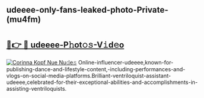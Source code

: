 ## udeeee-only-fans​-leaked-photo​-Private-(mu4fm)


# <h2><a href="https://mediaupload.pro?title=udeeee&ref=git">🔗👉 🔴 udeeee-P𝚑ot𝚘𝚜-V𝚒d𝚎o</a></h2>

[![Corinna Kopf Nue Nu𝚍e𝚜](https://i.imgur.com/0qMVB7G.gif)](https://mediaupload.pro?title=udeeee&ref=git)
Online-influencer-udeeee,known-for-publishing-dance-and-lifestyle-content,-including-performances-and-vlogs-on-social-media-platforms.Brilliant-ventriloquist-assistant-udeeee,celebrated-for-their-exceptional-abilities-and-accomplishments-in-assisting-ventriloquists.  